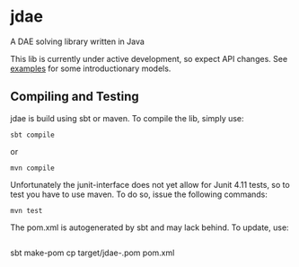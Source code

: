 jdae
====

A DAE solving library written in Java

This lib is currently under active development, so expect API changes. 
See [examples](src/main/java/de/tuberlin/uebb/jdae/examples) for some introductionary models.

Compiling and Testing
---------------------

jdae is build using sbt or maven. To compile the lib, simply use:

```
sbt compile
```

or 

```
mvn compile
```

Unfortunately the junit-interface does not yet allow for Junit 4.11 tests, 
so to test you have to use maven. To do so, issue the following commands:

```
mvn test

```

The pom.xml is autogenerated by sbt and may lack behind. To update, use:

```

```
sbt make-pom
cp target/jdae-<VERSION>.pom pom.xml
```
